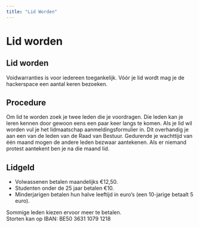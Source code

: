 ```yaml
---
title: "Lid Worden"
---
```

# Lid worden

## Lid worden

Voidwarranties is voor iedereen toegankelijk. Vóór je lid wordt mag je de hackerspace een aantal keren bezoeken.

## Procedure

Om lid te worden zoek je twee leden die je voordragen. Die leden kan je leren kennen door gewoon eens een paar keer langs te komen.
Als je lid wil worden vul je het lidmaatschap aanmeldingsformulier in. Dit overhandig je aan een van de leden van de Raad van Bestuur. Gedurende je wachttijd van één maand mogen de andere leden bezwaar aantekenen. Als er niemand protest aantekent ben je na die maand lid.

## Lidgeld

* Volwassenen betalen maandelijks €12,50.
* Studenten onder de 25 jaar betalen €10.
* Minderjarigen betalen hun halve leeftijd in euro’s (een 10-jarige betaalt 5 euro).

Sommige leden kiezen ervoor meer te betalen.  
Storten kan op IBAN: BE50 3631 1079 1218

